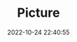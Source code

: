 ---
weight: 1
images:
- /images/edited/165.jpeg
title: Picture
date: 2022-10-24 22:40:55
tags: [luminarneo,work,ilce7m3,person,people]
---